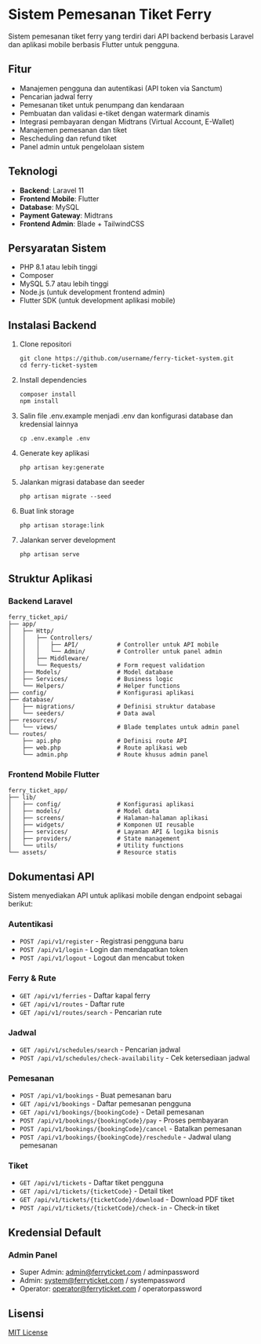 # Sistem Pemesanan Tiket Ferry

Sistem pemesanan tiket ferry yang terdiri dari API backend berbasis Laravel dan aplikasi mobile berbasis Flutter untuk pengguna.

## Fitur

- Manajemen pengguna dan autentikasi (API token via Sanctum)
- Pencarian jadwal ferry
- Pemesanan tiket untuk penumpang dan kendaraan
- Pembuatan dan validasi e-tiket dengan watermark dinamis
- Integrasi pembayaran dengan Midtrans (Virtual Account, E-Wallet)
- Manajemen pemesanan dan tiket
- Rescheduling dan refund tiket
- Panel admin untuk pengelolaan sistem

## Teknologi

- **Backend**: Laravel 11
- **Frontend Mobile**: Flutter
- **Database**: MySQL
- **Payment Gateway**: Midtrans
- **Frontend Admin**: Blade + TailwindCSS

## Persyaratan Sistem

- PHP 8.1 atau lebih tinggi
- Composer
- MySQL 5.7 atau lebih tinggi
- Node.js (untuk development frontend admin)
- Flutter SDK (untuk development aplikasi mobile)

## Instalasi Backend

1. Clone repositori
   ```
   git clone https://github.com/username/ferry-ticket-system.git
   cd ferry-ticket-system
   ```

2. Install dependencies
   ```
   composer install
   npm install
   ```

3. Salin file .env.example menjadi .env dan konfigurasi database dan kredensial lainnya
   ```
   cp .env.example .env
   ```

4. Generate key aplikasi
   ```
   php artisan key:generate
   ```

5. Jalankan migrasi database dan seeder
   ```
   php artisan migrate --seed
   ```

6. Buat link storage
   ```
   php artisan storage:link
   ```

7. Jalankan server development
   ```
   php artisan serve
   ```

## Struktur Aplikasi

### Backend Laravel

```
ferry_ticket_api/
├── app/
│   ├── Http/
│   │   ├── Controllers/
│   │   │   ├── API/           # Controller untuk API mobile
│   │   │   └── Admin/         # Controller untuk panel admin
│   │   ├── Middleware/
│   │   └── Requests/          # Form request validation
│   ├── Models/                # Model database
│   ├── Services/              # Business logic
│   └── Helpers/               # Helper functions
├── config/                    # Konfigurasi aplikasi
├── database/
│   ├── migrations/            # Definisi struktur database
│   └── seeders/               # Data awal
├── resources/
│   └── views/                 # Blade templates untuk admin panel
└── routes/
    ├── api.php                # Definisi route API
    ├── web.php                # Route aplikasi web
    └── admin.php              # Route khusus admin panel
```

### Frontend Mobile Flutter

```
ferry_ticket_app/
├── lib/
│   ├── config/                # Konfigurasi aplikasi
│   ├── models/                # Model data
│   ├── screens/               # Halaman-halaman aplikasi
│   ├── widgets/               # Komponen UI reusable
│   ├── services/              # Layanan API & logika bisnis
│   ├── providers/             # State management
│   └── utils/                 # Utility functions
└── assets/                    # Resource statis
```

## Dokumentasi API

Sistem menyediakan API untuk aplikasi mobile dengan endpoint sebagai berikut:

### Autentikasi

- `POST /api/v1/register` - Registrasi pengguna baru
- `POST /api/v1/login` - Login dan mendapatkan token
- `POST /api/v1/logout` - Logout dan mencabut token

### Ferry & Rute

- `GET /api/v1/ferries` - Daftar kapal ferry
- `GET /api/v1/routes` - Daftar rute
- `GET /api/v1/routes/search` - Pencarian rute

### Jadwal

- `GET /api/v1/schedules/search` - Pencarian jadwal
- `POST /api/v1/schedules/check-availability` - Cek ketersediaan jadwal

### Pemesanan

- `POST /api/v1/bookings` - Buat pemesanan baru
- `GET /api/v1/bookings` - Daftar pemesanan pengguna
- `GET /api/v1/bookings/{bookingCode}` - Detail pemesanan
- `POST /api/v1/bookings/{bookingCode}/pay` - Proses pembayaran
- `POST /api/v1/bookings/{bookingCode}/cancel` - Batalkan pemesanan
- `POST /api/v1/bookings/{bookingCode}/reschedule` - Jadwal ulang pemesanan

### Tiket

- `GET /api/v1/tickets` - Daftar tiket pengguna
- `GET /api/v1/tickets/{ticketCode}` - Detail tiket
- `GET /api/v1/tickets/{ticketCode}/download` - Download PDF tiket
- `POST /api/v1/tickets/{ticketCode}/check-in` - Check-in tiket

## Kredensial Default

### Admin Panel

- Super Admin: admin@ferryticket.com / adminpassword
- Admin: system@ferryticket.com / systempassword
- Operator: operator@ferryticket.com / operatorpassword

## Lisensi

[MIT License](LICENSE)

